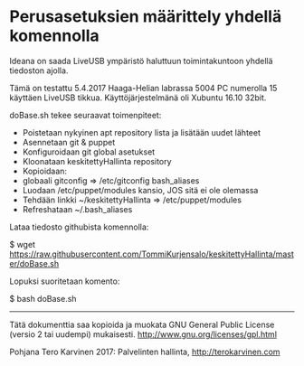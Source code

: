 # Perusasetuksien määrittely yhdellä komennolla

Ideana on saada LiveUSB ympäristö haluttuun toimintakuntoon yhdellä tiedoston ajolla.

Tämä on testattu 5.4.2017 Haaga-Helian labrassa 5004 PC numerolla 15 käyttäen LiveUSB tikkua.
Käyttöjärjestelmänä oli Xubuntu 16.10 32bit.

doBase.sh tekee seuraavat toimenpiteet:
- Poistetaan nykyinen apt repository lista ja lisätään uudet lähteet
- Asennetaan git & puppet
- Konfiguroidaan git global asetukset
- Kloonataan keskitettyHallinta repository
- Kopioidaan: 
 - globaali gitconfig => /etc/gitconfig bash_aliases 
- Luodaan /etc/puppet/modules kansio, JOS sitä ei ole olemassa
- Tehdään linkki ~/keskitettyHallinta => /etc/puppet/modules
- Refreshataan ~/.bash_aliases 

Lataa tiedosto githubista komennolla:

  $ wget https://raw.githubusercontent.com/TommiKurjensalo/keskitettyHallinta/master/doBase.sh

Lopuksi suoritetaan komento:

  $ bash doBase.sh

---
Tätä dokumenttia saa kopioida ja muokata GNU General Public License (versio 2 tai uudempi) mukaisesti. http://www.gnu.org/licenses/gpl.html

Pohjana Tero Karvinen 2017: Palvelinten hallinta, http://terokarvinen.com
